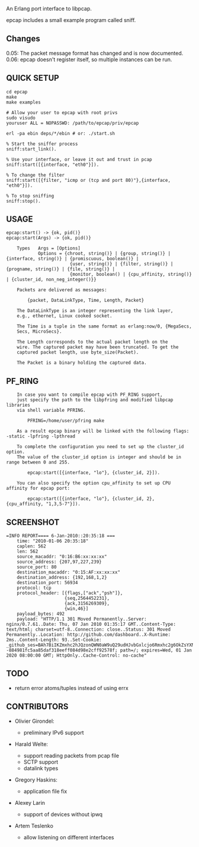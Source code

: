 
An Erlang port interface to libpcap.

epcap includes a small example program called sniff.

## Changes

0.05: The packet message format has changed and is now documented.
0.06: epcap doesn't register itself, so multiple instances can be run.

## QUICK SETUP

    cd epcap
    make
    make examples
    
    # Allow your user to epcap with root privs
    sudo visudo
    youruser ALL = NOPASSWD: /path/to/epcap/priv/epcap
    
    erl -pa ebin deps/*/ebin # or: ./start.sh

    % Start the sniffer process
    sniff:start_link().
    
    % Use your interface, or leave it out and trust in pcap
    sniff:start([{interface, "eth0"}]).
    
    % To change the filter
    sniff:start([{filter, "icmp or (tcp and port 80)"},{interface, "eth0"}]).
    
    % To stop sniffing
    sniff:stop().


## USAGE

    epcap:start() -> {ok, pid()}
    epcap:start(Args) -> {ok, pid()}
    
        Types   Args = [Options]
                Options = {chroot, string()} | {group, string()} | {interface, string()} | {promiscuous, boolean()} |
                            {user, string()} | {filter, string()} | {progname, string()} | {file, string()} |
                            {monitor, boolean() | {cpu_affinity, string()} | {cluster_id, non_neg_integer()}}

        Packets are delivered as messages:

            {packet, DataLinkType, Time, Length, Packet}

        The DataLinkType is an integer representing the link layer,
        e.g., ethernet, Linux cooked socket.

        The Time is a tuple in the same format as erlang:now/0, {MegaSecs,
        Secs, MicroSecs}.

        The Length corresponds to the actual packet length on the
        wire. The captured packet may have been truncated. To get the
        captured packet length, use byte_size(Packet).

        The Packet is a binary holding the captured data.


## PF_RING

        In case you want to compile epcap with PF_RING support,
        just specify the path to the libpfring and modified libpcap libraries
        via shell variable PFRING.

            PFRING=/home/user/pfring make

        As a result epcap binary will be linked with the following flags: -static -lpfring -lpthread

        To complete the configuration you need to set up the cluster_id option.
        The value of the cluster_id option is integer and should be in range between 0 and 255.

            epcap:start([{interface, "lo"}, {cluster_id, 2}]).

        You can also specify the option cpu_affinity to set up CPU affinity for epcap port:

            epcap:start([{interface, "lo"}, {cluster_id, 2}, {cpu_affinity, "1,3,5-7"}]).


## SCREENSHOT

    =INFO REPORT==== 6-Jan-2010::20:35:18 ===
        time: "2010-01-06 20:35:18"
        caplen: 562
        len: 562
        source_macaddr: "0:16:B6:xx:xx:xx"
        source_address: {207,97,227,239}
        source_port: 80
        destination_macaddr: "0:15:AF:xx:xx:xx"
        destination_address: {192,168,1,2}
        destination_port: 56934
        protocol: tcp
        protocol_header: [{flags,["ack","psh"]},
                          {seq,2564452231},
                          {ack,3156269309},
                          {win,46}]
        payload_bytes: 492
        payload: "HTTP/1.1 301 Moved Permanently..Server: nginx/0.7.61..Date: Thu, 07 Jan 2010 01:35:17 GMT..Content-Type: text/html; charset=utf-8..Connection: close..Status: 301 Moved Permanently..Location: http://github.com/dashboard..X-Runtime: 2ms..Content-Length: 93..Set-Cookie: _github_ses=BAh7BiIKZmxhc2hJQzonQWN0aW9uQ29udHJvbGxlcjo6Rmxhc2g6OkZsYXNoSGFzaHsABjoKQHVzZWR7AA%3D%3D--884981fc5aa85daf318eeff084d98e2cff92578f; path=/; expires=Wed, 01 Jan 2020 08:00:00 GMT; HttpOnly..Cache-Control: no-cache"


## TODO

* return error atoms/tuples instead of using errx


## CONTRIBUTORS

* Olivier Girondel:
    * preliminary IPv6 support

* Harald Welte:
    * support reading packets from pcap file
    * SCTP support
    * datalink types

* Gregory Haskins:
    * application file fix

* Alexey Larin
    * support of devices without ipwq

* Artem Teslenko
    * allow listening on different interfaces

